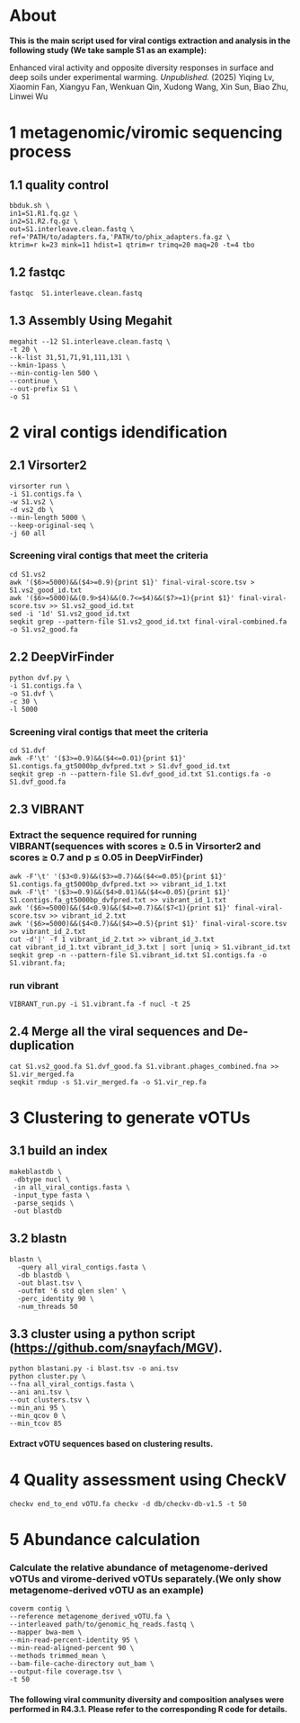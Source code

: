# About

**This is the main script used for viral contigs extraction and analysis in the following study (We take sample S1 as an example):**

Enhanced viral activity and opposite diversity responses in surface and deep soils under experimental warming. *Unpublished.* (2025) Yiqing Lv, Xiaomin Fan, Xiangyu Fan, Wenkuan Qin, Xudong Wang, Xin Sun, Biao Zhu, Linwei Wu


# 1 metagenomic/viromic sequencing process
## 1.1 quality control
```
bbduk.sh \
in1=S1.R1.fq.gz \
in2=S1.R2.fq.gz \
out=S1.interleave.clean.fastq \
ref='PATH/to/adapters.fa,'PATH/to/phix_adapters.fa.gz \
ktrim=r k=23 mink=11 hdist=1 qtrim=r trimq=20 maq=20 -t=4 tbo
```
## 1.2 fastqc
```
fastqc  S1.interleave.clean.fastq
```
## 1.3 Assembly Using Megahit
```
megahit --12 S1.interleave.clean.fastq \
-t 20 \
--k-list 31,51,71,91,111,131 \
--kmin-1pass \
--min-contig-len 500 \
--continue \
--out-prefix S1 \
-o S1
```

# 2 viral contigs idendification
## 2.1 Virsorter2
```
virsorter run \
-i S1.contigs.fa \
-w S1.vs2 \
-d vs2_db \
--min-length 5000 \
--keep-original-seq \
-j 60 all
```

### Screening viral contigs that meet the criteria
```
cd S1.vs2
awk '($6>=5000)&&($4>=0.9){print $1}' final-viral-score.tsv > S1.vs2_good_id.txt
awk '($6>=5000)&&(0.9>$4)&&(0.7<=$4)&&($7>=1){print $1}' final-viral-score.tsv >> S1.vs2_good_id.txt
sed -i '1d' S1.vs2_good_id.txt
seqkit grep --pattern-file S1.vs2_good_id.txt final-viral-combined.fa -o S1.vs2_good.fa
```

## 2.2 DeepVirFinder
```
python dvf.py \
-i S1.contigs.fa \
-o S1.dvf \
-c 30 \
-l 5000
```
### Screening viral contigs that meet the criteria
```
cd S1.dvf
awk -F'\t' '($3>=0.9)&&($4<=0.01){print $1}' S1.contigs.fa_gt5000bp_dvfpred.txt > S1.dvf_good_id.txt
seqkit grep -n --pattern-file S1.dvf_good_id.txt S1.contigs.fa -o S1.dvf_good.fa
```

## 2.3 VIBRANT
### Extract the sequence required for running VIBRANT(sequences with scores ≥ 0.5 in Virsorter2 and scores ≥ 0.7 and p ≤ 0.05 in DeepVirFinder)
```
awk -F'\t' '($3<0.9)&&($3>=0.7)&&($4<=0.05){print $1}' S1.contigs.fa_gt5000bp_dvfpred.txt >> vibrant_id_1.txt
awk -F'\t' '($3>=0.9)&&($4>0.01)&&($4<=0.05){print $1}' S1.contigs.fa_gt5000bp_dvfpred.txt >> vibrant_id_1.txt
awk '($6>=5000)&&($4<0.9)&&($4>=0.7)&&($7<1){print $1}' final-viral-score.tsv >> vibrant_id_2.txt
awk '($6>=5000)&&($4<0.7)&&($4>=0.5){print $1}' final-viral-score.tsv >> vibrant_id_2.txt
cut -d'|' -f 1 vibrant_id_2.txt >> vibrant_id_3.txt
cat vibrant_id_1.txt vibrant_id_3.txt | sort |uniq > S1.vibrant_id.txt
seqkit grep -n --pattern-file S1.vibrant_id.txt S1.contigs.fa -o S1.vibrant.fa;
```

### run vibrant
```
VIBRANT_run.py -i S1.vibrant.fa -f nucl -t 25
```

## 2.4 Merge all the viral sequences and De-duplication
```
cat S1.vs2_good.fa S1.dvf_good.fa S1.vibrant.phages_combined.fna >> S1.vir_merged.fa
seqkit rmdup -s S1.vir_merged.fa -o S1.vir_rep.fa
```

# 3 Clustering to generate vOTUs
## 3.1 build an index
```
makeblastdb \
 -dbtype nucl \
 -in all_viral_contigs.fasta \
 -input_type fasta \
 -parse_seqids \
 -out blastdb
```

## 3.2 blastn
```
blastn \
  -query all_viral_contigs.fasta \
  -db blastdb \
  -out blast.tsv \
  -outfmt '6 std qlen slen' \
  -perc_identity 90 \
  -num_threads 50
```
 
## 3.3 cluster using a python script (https://github.com/snayfach/MGV).
```
python blastani.py -i blast.tsv -o ani.tsv
python cluster.py \
--fna all_viral_contigs.fasta \
--ani ani.tsv \
--out clusters.tsv \
--min_ani 95 \
--min_qcov 0 \
--min_tcov 85
```
#### Extract vOTU sequences based on clustering results.

# 4 Quality assessment using CheckV
```
checkv end_to_end vOTU.fa checkv -d db/checkv-db-v1.5 -t 50 
```

# 5 Abundance calculation
### Calculate the relative abundance of metagenome-derived vOTUs and virome-derived vOTUs separately.(We only show metagenome-derived vOTU as an example)
```
coverm contig \
--reference metagenome_derived_vOTU.fa \
--interleaved path/to/genomic_hq_reads.fastq \
--mapper bwa-mem \
--min-read-percent-identity 95 \
--min-read-aligned-percent 90 \
--methods trimmed_mean \
--bam-file-cache-directory out_bam \
--output-file coverage.tsv \
-t 50
```
#### The following viral community diversity and composition analyses were performed in R4.3.1. Please refer to the corresponding R code for details.
